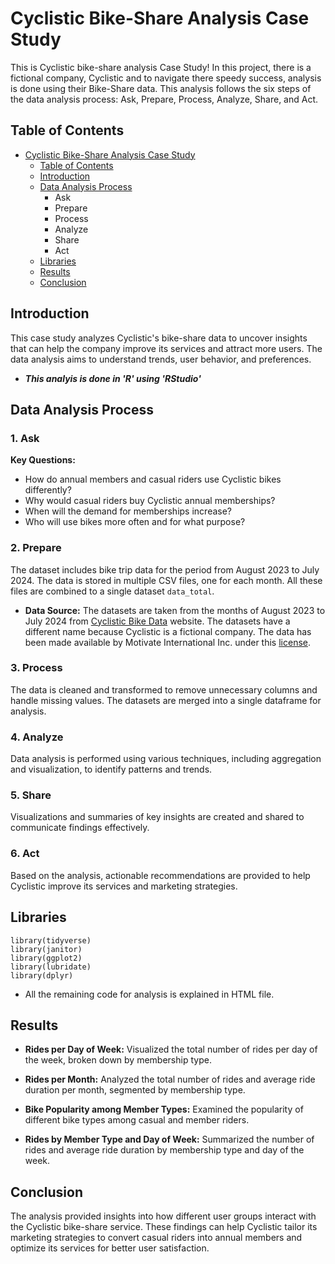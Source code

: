 # Cyclistic Bike-Share Analysis Case Study

This is Cyclistic bike-share analysis Case Study! In this project, there is a fictional company, Cyclistic and to navigate there speedy success, analysis is done using their Bike-Share data. This analysis follows the six steps of the data analysis process: Ask, Prepare, Process, Analyze, Share, and Act.

## Table of Contents

- [Cyclistic Bike-Share Analysis Case Study](#cyclistic-bike-share-analysis-case-study)
  - [Table of Contents](#table-of-contents)
  - [Introduction](#introduction)
  - [Data Analysis Process](#data-analysis-process)
    - Ask
    - Prepare
    - Process
    - Analyze
    - Share
    - Act
  - [Libraries](#libraries)
  - [Results](#results)
  - [Conclusion](#conclusion)

## Introduction

This case study analyzes Cyclistic's bike-share data to uncover insights that can help the company improve its services and attract more users. The data analysis aims to understand trends, user behavior, and preferences.

- _**This analyis is done in 'R' using 'RStudio'**_

## Data Analysis Process

### 1. Ask

**Key Questions:**

- How do annual members and casual riders use Cyclistic bikes differently?
- Why would casual riders buy Cyclistic annual memberships?
- When will the demand for memberships increase?
- Who will use bikes more often and for what purpose?

### 2. Prepare

The dataset includes bike trip data for the period from August 2023 to July 2024. The data is stored in multiple CSV files, one for each month. All these files are combined to a single dataset `data_total`.

- **Data Source:** The datasets are taken from the months of August 2023 to July 2024 from [Cyclistic Bike Data](https://divvy-tripdata.s3.amazonaws.com/index.html) website.  The datasets have a different name because Cyclistic is a fictional company. The data has been made available by Motivate International Inc. under this [license](https://divvybikes.com/data-license-agreement).


### 3. Process

The data is cleaned and transformed to remove unnecessary columns and handle missing values. The datasets are merged into a single dataframe for analysis.

### 4. Analyze

Data analysis is performed using various techniques, including aggregation and visualization, to identify patterns and trends.

### 5. Share

Visualizations and summaries of key insights are created and shared to communicate findings effectively.

### 6. Act

Based on the analysis, actionable recommendations are provided to help Cyclistic improve its services and marketing strategies.

## Libraries

```
library(tidyverse)
library(janitor)
library(ggplot2)
library(lubridate)
library(dplyr)
```
- All the remaining code for analysis is explained in HTML file.

## Results
- **Rides per Day of Week:** Visualized the total number of rides per day of the week, broken down by membership type.

- **Rides per Month:** Analyzed the total number of rides and average ride duration per month, segmented by membership type.

- **Bike Popularity among Member Types:** Examined the popularity of different bike types among casual and member riders.

- **Rides by Member Type and Day of Week:** Summarized the number of rides and average ride duration by membership type and day of the week.

## Conclusion

The analysis provided insights into how different user groups interact with the Cyclistic bike-share service. These findings can help Cyclistic tailor its marketing strategies to convert casual riders into annual members and optimize its services for better user satisfaction.